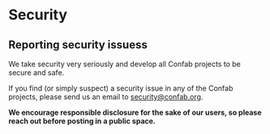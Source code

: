 # Security

## Reporting security issuess

We take security very seriously and develop all Confab projects to be secure and safe.

If you find (or simply suspect) a security issue in any of the Confab projects, please send us an email to security@confab.org.

**We encourage responsible disclosure for the sake of our users, so please reach out before posting in a public space.**
